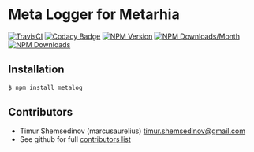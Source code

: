 # Meta Logger for Metarhia

[![TravisCI](https://travis-ci.org/metarhia/metalog.svg?branch=master)](https://travis-ci.org/metarhia/metalog)
[![Codacy Badge](https://api.codacy.com/project/badge/Grade/7aaad5ed17c74634855fa6202a03a56e)](https://www.codacy.com/app/metarhia/metalog)
[![NPM Version](https://badge.fury.io/js/metalog.svg)](https://badge.fury.io/js/metalog)
[![NPM Downloads/Month](https://img.shields.io/npm/dm/metalog.svg)](https://www.npmjs.com/package/metalog)
[![NPM Downloads](https://img.shields.io/npm/dt/metalog.svg)](https://www.npmjs.com/package/metalog)

## Installation

```bash
$ npm install metalog
```

## Contributors

  - Timur Shemsedinov (marcusaurelius) <timur.shemsedinov@gmail.com>
  - See github for full [contributors list](https://github.com/metarhia/metalog/graphs/contributors)
